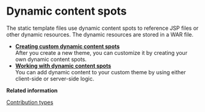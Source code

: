 # Dynamic content spots

The static template files use dynamic content spots to reference JSP files or other dynamic resources. The dynamic resources are stored in a WAR file.

-   **[Creating custom dynamic content spots](../dev-theme/themeopt_themedev_create_dynamic_content_spots.md)**  
After you create a new theme, you can customize it by creating your own dynamic content spots.
-   **[Working with dynamic content spots](../dev-portlet/csa2r_dyn_cntnt_spot.md)**  
You can add dynamic content to your custom theme by using either client-side or server-side logic.


**Related information**  


[Contribution types](../dev-theme/themeopt_contrib_types.md)

